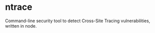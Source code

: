ntrace
======

Command-line security tool to detect Cross-Site Tracing vulnerabilities, written in node.
